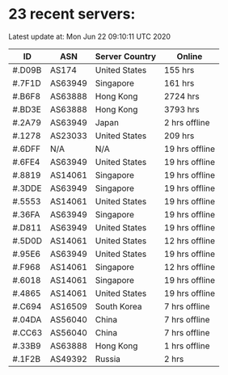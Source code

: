 # 23 recent servers:

Latest update at: Mon Jun 22 09:10:11 UTC 2020

| ID | ASN | Server Country | Online |
| -- | --- | -------------- | ------ |
| #.D09B | AS174 | United States | 155 hrs |
| #.7F1D | AS63949 | Singapore | 161 hrs |
| #.B6F8 | AS63888 | Hong Kong | 2724 hrs |
| #.BD3E | AS63888 | Hong Kong | 3793 hrs |
| #.2A79 | AS63949 | Japan | 2 hrs offline |
| #.1278 | AS23033 | United States | 209 hrs |
| #.6DFF | N/A | N/A | 19 hrs offline |
| #.6FE4 | AS63949 | United States | 19 hrs offline |
| #.8819 | AS14061 | Singapore | 19 hrs offline |
| #.3DDE | AS63949 | Singapore | 19 hrs offline |
| #.5553 | AS14061 | United States | 19 hrs offline |
| #.36FA | AS63949 | Singapore | 19 hrs offline |
| #.D811 | AS63949 | United States | 19 hrs offline |
| #.5D0D | AS14061 | United States | 12 hrs offline |
| #.95E6 | AS63949 | United States | 19 hrs offline |
| #.F968 | AS14061 | Singapore | 12 hrs offline |
| #.6018 | AS14061 | Singapore | 19 hrs offline |
| #.4865 | AS14061 | United States | 19 hrs offline |
| #.C694 | AS16509 | South Korea | 7 hrs offline |
| #.04DA | AS56040 | China | 7 hrs offline |
| #.CC63 | AS56040 | China | 7 hrs offline |
| #.33B9 | AS63888 | Hong Kong | 1 hrs offline |
| #.1F2B | AS49392 | Russia | 2 hrs |

